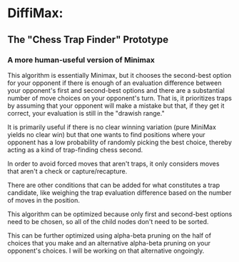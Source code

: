 # DiffiMax: 
## The "Chess Trap Finder" Prototype
### A more human-useful version of Minimax


This algorithm is essentially Minimax, but it chooses the second-best option for your opponent if there is enough of an evaluation difference between your opponent's first and second-best options and there are a substantial number of move choices on your opponent's turn. That is, it prioritizes traps by assuming that your opponent will make a mistake but that, if they get it correct, your evaluation is still in the "drawish range."

It is primarily useful if there is no clear winning variation (pure MiniMax yields no clear win) but that one wants to find positions where your opponent has a low probability of randomly picking the best choice, thereby acting as a kind of trap-finding chess second.

In order to avoid forced moves that aren't traps, it only considers moves that aren't a check or capture/recapture.

There are other conditions that can be added for what constitutes a trap candidate, like weighing the trap evaluation difference based on the number of moves in the position.

This algorithm can be optimized because only first and second-best options need to be chosen, so all of the child nodes don't need to be sorted.

This can be further optimized using alpha-beta pruning on the half of choices that you make and an alternative alpha-beta pruning on your opponent's choices. I will be working on that alternative ongoingly.
